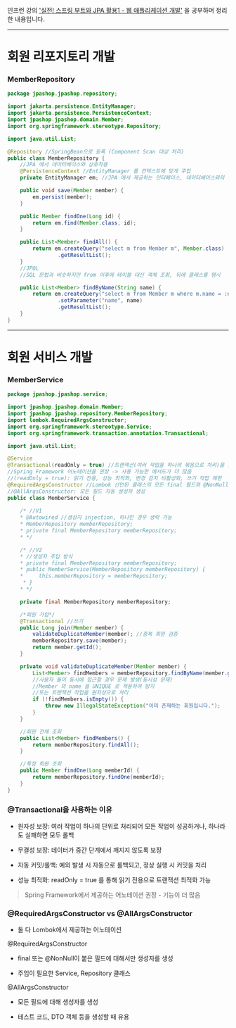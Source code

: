 인프런 강의 ['실전! 스프링 부트와 JPA 활용1 - 웹 애플리케이션 개발'](https://www.inflearn.com/course/%EC%8A%A4%ED%94%84%EB%A7%81%EB%B6%80%ED%8A%B8-JPA-%ED%99%9C%EC%9A%A9-1)
을 공부하며 정리한 내용입니다.

-----

# 회원 리포지토리 개발

### MemberRepository

```Java
package jpashop.jpashop.repository;

import jakarta.persistence.EntityManager;
import jakarta.persistence.PersistenceContext;
import jpashop.jpashop.domain.Member;
import org.springframework.stereotype.Repository;

import java.util.List;

@Repository //SpringBean으로 등록 (Component Scan 대상 처리)
public class MemberRepository {
    //JPA 에서 데이터베이스와 상호작용
    @PersistenceContext //EntityManager 를 컨텍스트에 맞게 주입
    private EntityManager em; //JPA 에서 제공하는 인터페이스, 데이터베이스와의 작업 처리

    public void save(Member member) {
        em.persist(member);
    }

    public Member findOne(Long id) {
        return em.find(Member.class, id);
    }

    public List<Member> findAll() {
        return em.createQuery("select m from Member m", Member.class)
                .getResultList();
    }
    //JPQL
    //SQL 문법과 비슷하지만 from 이후에 테이블 대신 객체 조회, 뒤에 클래스를 명시

    public List<Member> findByName(String name) {
        return em.createQuery("select m from Member m where m.name = :name", Member.class)
                .setParameter("name", name)
                .getResultList();
    }
}
```

-----

# 회원 서비스 개발

### MemberService

```Java
package jpashop.jpashop.service;

import jpashop.jpashop.domain.Member;
import jpashop.jpashop.repository.MemberRepository;
import lombok.RequiredArgsConstructor;
import org.springframework.stereotype.Service;
import org.springframework.transaction.annotation.Transactional;

import java.util.List;

@Service
@Transactional(readOnly = true) //트랜잭션(여러 작업을 하나의 묶음으로 처리)을 관리하기 위해 사용
//Spring Framework 어노테이션을 권장 -> 사용 가능한 메서드가 더 많음
//(readOnly = true): 읽기 전용, 성능 최적화, 변경 감지 비활성화, 쓰기 작업 제한
@RequiredArgsConstructor //Lombok 선언된 클래스의 모든 final 필드와 @NonNull 필드 자동 생성자 생성
//@AllArgsConstructor: 모든 필드 자동 생성자 생성
public class MemberService {
    
    /* //V1
    * @Autowired //생성자 injection, 하나인 경우 생략 가능
    * MemberRepository memberRepository;
    * private final MemberRepository memberRepository;
    * */

    /* //V2
    * //생성자 주입 방식
    * private final MemberRepository memberRepository;
    * public MemberService(MemberRepository memberRepository) {
    *     this.memberRepository = memberRepository;
     * }
    * */

    private final MemberRepository memberRepository;

    /*회원 가입*/
    @Transactional //쓰기
    public Long join(Member member) {
        validateDuplicateMember(member); //중복 회원 검증
        memberRepository.save(member);
        return member.getId();
    }

    private void validateDuplicateMember(Member member) {
        List<Member> findMembers = memberRepository.findByName(member.getName());
        //사용자 둘이 동시에 접근할 경우 문제 발생(동시성 문제) 
        //Member 의 name 을 UNIQUE 로 적용하여 방지
        //또는 트랜잭션 작업을 원자성으로 처리
        if (!findMembers.isEmpty()) {
            throw new IllegalStateException("이미 존재하는 회원입니다.");
        }
    }

    //회원 전체 조회
    public List<Member> findMembers() {
        return memberRepository.findAll();
    }

    //특정 회원 조회
    public Member findOne(Long memberId) {
        return memberRepository.findOne(memberId);
    }
}
```

### @Transactional을 사용하는 이유

  - 원자성 보장: 여러 작업이 하나의 단위로 처리되어 모든 작업이 성공하거나, 하나라도 실패하면 모두 롤백
 
  - 무결성 보장: 데이터가 중간 단계에서 깨지지 않도록 보장
 
  - 자동 커밋/롤백: 예외 발생 시 자동으로 롤백되고, 정상 실행 시 커밋을 처리
 
  - 성능 최적화: readOnly = true 를 통해 읽기 전용으로 트랜잭션 최적화 가능
 
  > Spring Framework에서 제공하는 어노테이션 권장 - 기능이 더 많음

### @RequiredArgsConstructor vs @AllArgsConstructor

- 둘 다 Lombok에서 제공하는 어노테이션

@RequiredArgsConstructor

- final 또는 @NonNull이 붙은 필드에 대해서만 생성자를 생성

- 주입이 필요한 Service, Repository 클래스

@AllArgsConstructor

- 모든 필드에 대해 생성자를 생성

- 테스트 코드, DTO 객체 등을 생성할 때 유용
